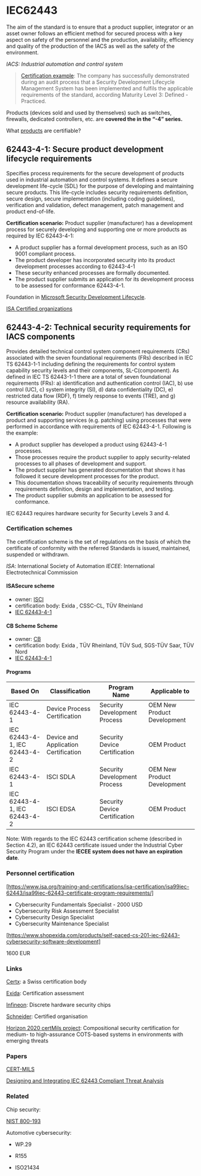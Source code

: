 IEC62443
========

The aim of the standard is to ensure that a product supplier, integrator
or an asset owner follows an efficient method for secured process with a
key aspect on safety of the personnel and the production, availability,
efficiency and quality of the production of the IACS as well as the
safety of the environment.

*IACS: Industrial automation and control system*

> [Certification example][]: The company has successfully demonstrated
> during an audit process that a Security Development Lifecycle
> Management System has been implemented and fulfils the applicable
> requirements of the standard, according Maturity Level 3: Defined -
> Practiced.

Products (devices sold and used by themselves) such as switches,
firewalls, dedicated controllers, etc. are **covered the in the “-4”
series.**

What [products] are certifiable?

62443-4-1: Secure product development lifecycle requirements
------------------------------------------------------------

Specifies process requirements for the secure development of products
used in industrial automation and control systems. It defines a secure
development life-cycle (SDL) for the purpose of developing and
maintaining secure products. This life-cycle includes security
requirements definition, secure design, secure implementation (including
coding guidelines), verification and validation, defect management,
patch management and product end-of-life.

**Certification scenario:** Product supplier (manufacturer) has a
development process for securely developing and supporting one or more
products as required by IEC 62443-4-1:

- A product supplier has a formal development process, such as an ISO
  9001 compliant process.
- The product developer has incorporated security into its product
  development processes according to 62443-4-1
- These security enhanced processes are formally documented.
- The product supplier submits an application for its development
  process to be assessed for conformance 62443-4-1.

Foundation in [Microsoft Security Development Lifecycle].

[ISA Certified organizations]

62443-4-2: Technical security requirements for IACS components
--------------------------------------------------------------

Provides detailed technical control system component requirements (CRs)
associated with the seven foundational requirements (FRs) described in
IEC TS 62443-1-1 including defining the requirements for control system
capability security levels and their components, SL-C(component). As
defined in IEC TS 62443-1-1 there are a total of seven foundational
requirements (FRs): a) identification and authentication control (IAC),
b) use control (UC), c) system integrity (SI), d) data confidentiality
(DC), e) restricted data flow (RDF), f) timely response to events (TRE),
and g) resource availability (RA).

**Certification scenario:** Product supplier (manufacturer) has
developed a product and supporting services (e.g. patching) using
processes that were performed in accordance with requirements of IEC
62443-4-1. Following is the example:

- A product supplier has developed a product using 62443-4-1 processes.
- Those processes require the product supplier to apply security-related
  processes to all phases of development and support.
- The product supplier has generated documentation that shows it has
  followed it secure development processes for the product.
- This documentation shows traceability of security requirements through
  requirements definition, design and implementation, and testing.
- The product supplier submits an application to be assessed for
  conformance.

IEC 62443 requires hardware security for Security Levels 3 and 4.

### Certification schemes

The certification scheme is the set of regulations on the basis of which
the certificate of conformity with the referred Standards is issued,
maintained, suspended or withdrawn.

*ISA*: International Society of Automation *IECEE*: International
Electrotechnical Commission

#### ISASecure scheme

- owner: [ISCI ]
- certification body: Exida , CSSC-CL, TÜV Rheinland
- [IEC 62443-4-1]

#### CB Scheme Scheme

- owner: [CB ]
- certification body: Exida , TÜV Rheinland, TÜV Sud, SGS-TÜV Saar, TÜV
  Nord
- [IEC 62443-4-1][1]

#### Programs

| Based On                     | Classification                       | Program Name                  | Applicable to               |
|------------------------------|--------------------------------------|-------------------------------|-----------------------------|
| IEC 62443-4-1                | Device Process Certification         | Security Development Process  | OEM New Product Development |
| IEC 62443-4-1, IEC 62443-4-2 | Device and Application Certification | Security Device Certification | OEM Product                 |
| IEC 62443-4-1                | ISCI SDLA                            | Security Development Process  | OEM New Product Development |
| IEC 62443-4-1, IEC 62443-4-2 | ISCI EDSA                            | Security Device Certification | OEM Product                 |

Note: With regards to the IEC 62443 certification scheme (described in
Section 4.2), an IEC 62443 certificate issued under the Industrial Cyber
Security Program under the **IECEE system does not have an expiration
date**.

### Personnel certification

[https://www.isa.org/training-and-certifications/isa-certification/isa99iec-62443/isa99iec-62443-certificate-program-requirements/]

- Cybersecurity Fundamentals Specialist - 2000 USD
- Cybersecurity Risk Assessment Specialist
- Cybersecurity Design Specialist
- Cybersecurity Maintenance Specialist

[https://www.shopexida.com/products/self-paced-cs-201-iec-62443-cybersecurity-software-development]

1600 EUR

### Links

[Certx][]: a Swiss certification body

[Exida][]: Certification assessment

[Infineon][]: Discrete hardware security chips

[Schneider][]: Certified organisation

[Horizon 2020 certMils project][]: Compositional security certification
for medium- to high-assurance COTS-based systems in environments with
emerging threats

### Papers

[CERT-MILS]

[Designing and Integrating IEC 62443 Compliant Threat Analysis]

### Related

Chip security:

[NIST 800-193](https://csrc.nist.gov/publications/detail/sp/800-193/final)

Automotive cybersecurity:

- WP.29
- R155
- ISO21434

  [Certification example]: https://literature.rockwellautomation.com/idc/groups/literature/documents/ct/csm-ct001_-en-e.pdf
  [products]: https://www.isasecure.org/en-US/Documents/06-0519-What-Products-are-Certifiable-revise-27Jun
  [Microsoft Security Development Lifecycle]: https://www.microsoft.com/en-us/securityengineering/sdl/practices
  [ISA Certified organizations]: https://www.isasecure.org/en-US/End-Users/Certified-Development-Organizations
  [ISCI]: https://www.isasecure.org/en-US/
  [IEC 62443-4-1]: https://www.isasecure.org/en-US/Certification/IEC-62443-SDLA-Certification-(1)
  [CB]: https://www.iecee.org/about/cb-scheme/
  [1]: https://www.iecee.org/dyn/www/f?p=106:49:0::::FSP_STD_ID:33615
  [https://www.isa.org/training-and-certifications/isa-certification/isa99iec-62443/isa99iec-62443-certificate-program-requirements/]:
    https://www.isa.org/training-and-certifications/isa-certification/isa99iec-62443/isa99iec-62443-certificate-program-requirements/
  [https://www.shopexida.com/products/self-paced-cs-201-iec-62443-cybersecurity-software-development]:
    https://www.shopexida.com/products/self-paced-cs-201-iec-62443-cybersecurity-software-development
  [Certx]: https://certx.com/wp-content/uploads/2019/03/SCSD19-CertX_IEC62443_in_a_nutshell_published.pdf
  [Exida]: https://www.designlights.org/default/assets/File/SHM%202019/Building%20Cyber%20Oveview%20R3.pdf
  [Infineon]: https://www.infineon.com/cms/en/product/promopages/iec62443/
  [Schneider]: https://download.schneider-electric.com/files?p_Doc_Ref=998-20186845
  [Horizon 2020 certMils project]: https://ec.europa.eu/research/participants/documents/downloadPublic?documentIds=080166e5b983ea75&appId=PPGMS
  [CERT-MILS]: ../security/cert-mils.pdf
  [Designing and Integrating IEC 62443 Compliant Threat Analysis]: ../security/designing-iec624443.pdf
